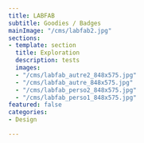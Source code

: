 ```yaml
---
title: LABFAB
subtitle: Goodies / Badges
mainImage: "/cms/labfab2.jpg"
sections:
- template: section
  title: Exploration
  description: tests
  images:
  - "/cms/labfab_autre2_848x575.jpg"
  - "/cms/labfab_autre_848x575.jpg"
  - "/cms/labfab_perso2_848x575.jpg"
  - "/cms/labfab_perso1_848x575.jpg"
featured: false
categories:
- Design

---
```

